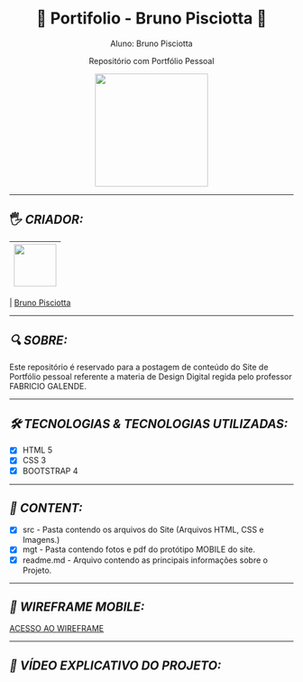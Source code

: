 <h1 align="center">
&#128142 Portifolio - Bruno Pisciotta &#128142
</h1>

<p align="center">Aluno: Bruno Pisciotta</p>
<p align="center">Repositório com Portfólio Pessoal</p>
<p align="center"><img src="https://github.com/bruno-pisciotta281/Index.html/blob/master/img/LOGO.PNG" width="200px;"/></p>


<hr>

## <a name="criador">&#128400;</a> *CRIADOR:*


| [<img src="" width="75px;"/>](https://github.com/bruno-pisciotta281/Index.html/blob/master/img/me.jpg) |
| :------------------------------------------------------------------------------------------------------------------------: |


| [Bruno Pisciotta](https://github.com/bruno-pisciotta281)

<hr>

## *<a name="sobre">&#128269;</a> SOBRE:*
<p>Este repositório é reservado para a postagem de conteúdo do Site de Portfólio pessoal referente a materia de Design Digital regida pelo professor FABRICIO GALENDE.</p>

<hr>

## *<a name="tecs">&#128736;</a> TECNOLOGIAS & TECNOLOGIAS UTILIZADAS:* 

- [x] HTML 5
- [x] CSS 3
- [x] BOOTSTRAP 4 

<hr>

## *<a name="content">&#128206;</a> CONTENT:*

- [x] src - Pasta contendo os arquivos do Site (Arquivos HTML, CSS e Imagens.)
- [x] mgt - Pasta contendo fotos e pdf do protótipo MOBILE do site.
- [x] readme.md - Arquivo contendo as principais informações sobre o Projeto.

<hr>

## *<a name="wireframe">&#128241;</a> WIREFRAME MOBILE:*

[ACESSO AO WIREFRAME](https://www.figma.com/file/bFVSkxoLF3T9o8hLAywPRD/WIREFRAME-PORTF%C3%93LIO-CELULAR?node-id=0%3A1)

<hr>

## *<a name="video">&#127910;</a> VÍDEO EXPLICATIVO DO PROJETO:*
